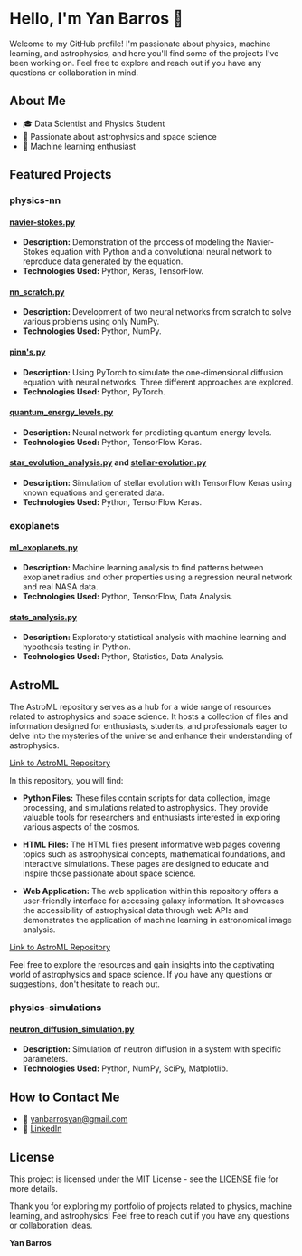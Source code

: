 # Hello, I'm Yan Barros 🚀

Welcome to my GitHub profile! I'm passionate about physics, machine learning, and astrophysics, and here you'll find some of the projects I've been working on. Feel free to explore and reach out if you have any questions or collaboration in mind.

## About Me

- 🎓 Data Scientist and Physics Student
- 🌌 Passionate about astrophysics and space science
- 🤖 Machine learning enthusiast

## Featured Projects

### **physics-nn**

#### [**navier-stokes.py**](https://github.com/barrosyan/physics-nn/blob/main/navier-stokes.py)

- **Description:** Demonstration of the process of modeling the Navier-Stokes equation with Python and a convolutional neural network to reproduce data generated by the equation.
- **Technologies Used:** Python, Keras, TensorFlow.

#### [**nn_scratch.py**](https://github.com/barrosyan/physics-nn/blob/main/nn_scratch.py)

- **Description:** Development of two neural networks from scratch to solve various problems using only NumPy.
- **Technologies Used:** Python, NumPy.

#### [**pinn's.py**](https://github.com/barrosyan/physics-nn/blob/main/pinn's.py)

- **Description:** Using PyTorch to simulate the one-dimensional diffusion equation with neural networks. Three different approaches are explored.
- **Technologies Used:** Python, PyTorch.

#### [**quantum_energy_levels.py**](https://github.com/barrosyan/physics-nn/blob/main/quantum_energy_levels.py)

- **Description:** Neural network for predicting quantum energy levels.
- **Technologies Used:** Python, TensorFlow Keras.

#### [**star_evolution_analysis.py**](https://github.com/barrosyan/physics-nn/blob/main/star_evolution_analysis.py) and [**stellar-evolution.py**](https://github.com/barrosyan/physics-nn/blob/main/stellar-evolution.py)

- **Description:** Simulation of stellar evolution with TensorFlow Keras using known equations and generated data.
- **Technologies Used:** Python, TensorFlow Keras.

### **exoplanets**

#### [**ml_exoplanets.py**](https://github.com/barrosyan/exoplanets/blob/main/ml_exoplanets.py)

- **Description:** Machine learning analysis to find patterns between exoplanet radius and other properties using a regression neural network and real NASA data.
- **Technologies Used:** Python, TensorFlow, Data Analysis.

#### [**stats_analysis.py**](https://github.com/barrosyan/exoplanets/blob/main/stats_analysis.py)

- **Description:** Exploratory statistical analysis with machine learning and hypothesis testing in Python.
- **Technologies Used:** Python, Statistics, Data Analysis.

## AstroML

The AstroML repository serves as a hub for a wide range of resources related to astrophysics and space science. It hosts a collection of files and information designed for enthusiasts, students, and professionals eager to delve into the mysteries of the universe and enhance their understanding of astrophysics.

[Link to AstroML Repository](https://github.com/barrosyan/astroml)

In this repository, you will find:

- **Python Files:** These files contain scripts for data collection, image processing, and simulations related to astrophysics. They provide valuable tools for researchers and enthusiasts interested in exploring various aspects of the cosmos.

- **HTML Files:** The HTML files present informative web pages covering topics such as astrophysical concepts, mathematical foundations, and interactive simulations. These pages are designed to educate and inspire those passionate about space science.

- **Web Application:** The web application within this repository offers a user-friendly interface for accessing galaxy information. It showcases the accessibility of astrophysical data through web APIs and demonstrates the application of machine learning in astronomical image analysis.

[Link to AstroML Repository](https://github.com/barrosyan/astroml)

Feel free to explore the resources and gain insights into the captivating world of astrophysics and space science. If you have any questions or suggestions, don't hesitate to reach out.

### physics-simulations

#### [**neutron_diffusion_simulation.py**](https://github.com/barrosyan/physics-simulations/blob/main/neutron_diffusion_simulation.py)

- **Description:** Simulation of neutron diffusion in a system with specific parameters.
- **Technologies Used:** Python, NumPy, SciPy, Matplotlib.

## How to Contact Me

- 📧 yanbarrosyan@gmail.com
- 🔗 [LinkedIn](https://www.linkedin.com/in/yan-barros-yan)

## License

This project is licensed under the MIT License - see the [LICENSE](https://github.com/barrosyan/physics-nn/blob/main/LICENSE.md) file for more details.

Thank you for exploring my portfolio of projects related to physics, machine learning, and astrophysics! Feel free to reach out if you have any questions or collaboration ideas.

**Yan Barros**

